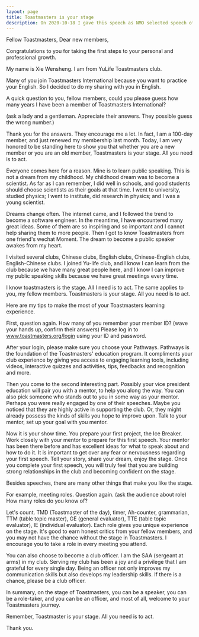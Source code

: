 ```yaml
---
layout: page
title: Toastmasters is your stage
description: On 2020-10-18 I gave this speech as NMO selected speech of N4 district new member orientation training.
---
```



Fellow Toastmasters,
Dear new members,

Congratulations to you for taking the first steps to your personal and professional growth.

My name is Xie Wensheng. I am from YuLife Toastmasters club.

Many of you join Toastmasters International because you want to practice your English. So I
decided to do my sharing with you in English.

A quick question to you, fellow members, could you please guess how many years I have been a
member of Toastmasters International?

(ask a lady and a gentleman. Appreciate their answers. They possible guess the wrong number.)

Thank you for the answers. They encourage me a lot. In fact, I am a 100-day member, and just
renewed my membership last month. Today, I am very honored to be standing here to show you
that whether you are a new member or you are an old member, Toastmasters is your stage. All
you need is to act.

Everyone comes here for a reason. Mine is to learn public speaking. This is not a dream from
my childhood. My childhood dream was to become a scientist. As far as I can remember, I did well
in schools, and good students should choose scientists as their goals at that time. I went to
university, studied physics; I went to institute, did research in physics; and I was a young
scientist.

Dreams change often. The internet came, and I followed the trend to become a software engineer.
In the meantime, I have encountered many great ideas. Some of them are so inspiring and so
important and I cannot help sharing them to more people. Then I got to know Toastmasters
from one friend's wechat Moment. The dream to become a public speaker awakes from my heart.

I visited several clubs, Chinese clubs, English clubs, Chinese-English clubs, English-Chinese clubs.
I joined Yu-life club, and I know I can learn from the club because we have many
great people here, and I know I can improve my public speaking skills because we
have great meetings every time.

I know toastmasters is the stage. All I need is to act. The same applies to you, my fellow members.
Toastmasters is your stage. All you need is to act.

Here are my tips to make the most of your Toastmasters learning experience.

First, question again. How many of you remember your member ID?
(wave your hands up, confirm their answers)
Please log in to www.toastmasters.org/login using your ID and password.

After your login, please make sure you choose your Pathways. Pathways is the foundation of the
Toastmasters' education program. It compliments your club experience by giving you access to
engaging learning tools, including videos, interactive quizzes and activities, tips, feedbacks
and recognition and more.

Then you come to the second interesting part. Possibly your vice president education will pair you
with a mentor, to help you along the way. You can also pick someone who stands out to you in some way
as your mentor. Perhaps you were really engaged by one of their speeches. Maybe you noticed that they
are highly active in supporting the club. Or, they might already possess the kinds of skills you hope
to improve upon. Talk to your mentor, set up your goal with you mentor.

Now it is your show time. You prepare your first project, the Ice Breaker. Work closely with your mentor
to prepare for this first speech. Your mentor has been there before and has excellent ideas for what
to speak about and how to do it. It is important to get over any fear or nervousness regarding
your first speech. Tell your story, share your dream, enjoy the stage. Once you complete your first
speech, you will truly feel that you are building strong relationships in the club and becoming
confident on the stage.

Besides speeches, there are many other things that make you like the stage.

For example, meeting roles. Question again.
(ask the audience about role) How many roles do you know of?

Let's count. TMD (Toastmaster of the day), timer, Ah-counter, grammarian, TTM (table topic master),
GE (general evaluator), TTE (table topic evaluator), IE (individual evaluator). Each role
gives you unique experience on the stage. It's good to earn honest critics from your fellow
members, and you may not have the chance without the stage in Toastmasters. I encourage you
to take a role in every meeting you attend.

You can also choose to become a club officer. I am the SAA (sergeant at arms) in my club.
Serving my club has been a joy and a privilege that I am grateful for every single day.
Being an officer not only improves my communication skills but also develops my
leadership skills. If there is a chance, please be a club officer.

In summary, on the stage of Toastmasters, you can be a speaker, you can be a role-taker, and
you can be an officer, and most of all, welcome to your Toastmasters journey.

Remember, Toastmaster is your stage. All you need is to act.

Thank you.